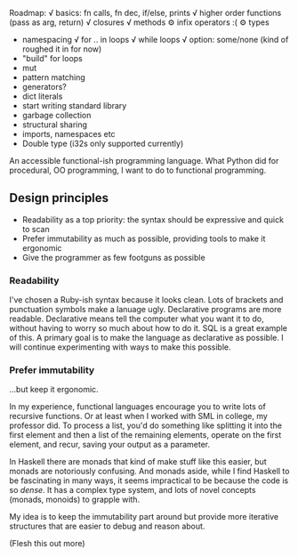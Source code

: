 Roadmap:
 √ basics: fn calls, fn dec, if/else, prints
 √ higher order functions (pass as arg, return)
 √ closures
 √ methods
 ⚙ infix operators :(
 ⚙ types
 - namespacing
 √ for .. in loops
   √ while loops
   √ option: some/none (kind of roughed it in for now)
 - "build" for loops
 - mut
 - pattern matching
 - generators?
 - dict literals
 - start writing standard library
 - garbage collection
 - structural sharing
 - imports, namespaces etc
 - Double type (i32s only supported currently)

An accessible functional-ish programming language. What Python did for procedural, OO programming, I want to do to functional programming.

## Design principles
- Readability as a top priority: the syntax should be expressive and quick to scan
- Prefer immutability as much as possible, providing tools to make it ergonomic
- Give the programmer as few footguns as possible

### Readability

I've chosen a Ruby-ish syntax because it looks clean. Lots of brackets and punctuation symbols make
a lanuage ugly.
Declarative programs are more readable. Declarative means tell the computer what you want it to do,
without having to worry so much about how to do it. SQL is a great example of this.
A primary goal is to make the language as declarative as possible. I will continue experimenting with
ways to make this possible.

### Prefer immutability

...but keep it ergonomic.

In my experience, functional languages encourage you to write lots of recursive functions. Or at least when
I worked with SML in college, my professor did. To process a list, you'd do something like splitting it into
the first element and then a list of the remaining elements, operate on the first element, and recur, saving
your output as a parameter.

In Haskell there are monads that kind of make stuff like this easier, but monads are notoriously confusing.
And monads aside, while I find Haskell to be fascinating in many ways, it seems impractical to be because
the code is so _dense_. It has a complex type system, and lots of novel concepts (monads, monoids) to grapple
with.

My idea is to keep the immutability part around but provide more iterative structures that are easier to
debug and reason about.

(Flesh this out more)
